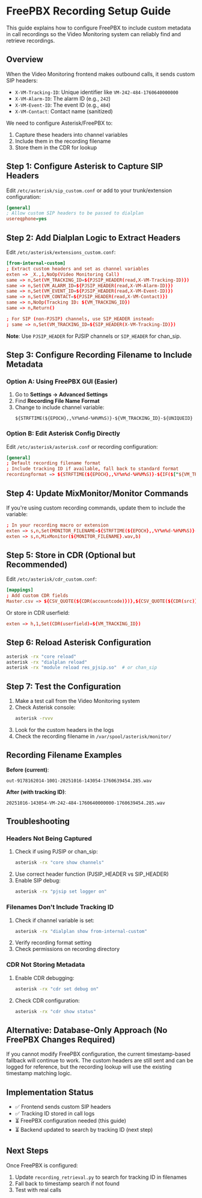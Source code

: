 # FreePBX Recording Setup Guide

This guide explains how to configure FreePBX to include custom metadata in call recordings so the Video Monitoring system can reliably find and retrieve recordings.

## Overview

When the Video Monitoring frontend makes outbound calls, it sends custom SIP headers:
- `X-VM-Tracking-ID`: Unique identifier like `VM-242-484-1760640000000`
- `X-VM-Alarm-ID`: The alarm ID (e.g., `242`)
- `X-VM-Event-ID`: The event ID (e.g., `484`)
- `X-VM-Contact`: Contact name (sanitized)

We need to configure Asterisk/FreePBX to:
1. Capture these headers into channel variables
2. Include them in the recording filename
3. Store them in the CDR for lookup

## Step 1: Configure Asterisk to Capture SIP Headers

Edit `/etc/asterisk/sip_custom.conf` or add to your trunk/extension configuration:

```ini
[general]
; Allow custom SIP headers to be passed to dialplan
usereqphone=yes
```

## Step 2: Add Dialplan Logic to Extract Headers

Edit `/etc/asterisk/extensions_custom.conf`:

```conf
[from-internal-custom]
; Extract custom headers and set as channel variables
exten => _X.,1,NoOp(Video Monitoring Call)
same => n,Set(VM_TRACKING_ID=${PJSIP_HEADER(read,X-VM-Tracking-ID)})
same => n,Set(VM_ALARM_ID=${PJSIP_HEADER(read,X-VM-Alarm-ID)})
same => n,Set(VM_EVENT_ID=${PJSIP_HEADER(read,X-VM-Event-ID)})
same => n,Set(VM_CONTACT=${PJSIP_HEADER(read,X-VM-Contact)})
same => n,NoOp(Tracking ID: ${VM_TRACKING_ID})
same => n,Return()

; For SIP (non-PJSIP) channels, use SIP_HEADER instead:
; same => n,Set(VM_TRACKING_ID=${SIP_HEADER(X-VM-Tracking-ID)})
```

**Note**: Use `PJSIP_HEADER` for PJSIP channels or `SIP_HEADER` for chan_sip.

## Step 3: Configure Recording Filename to Include Metadata

### Option A: Using FreePBX GUI (Easier)

1. Go to **Settings → Advanced Settings**
2. Find **Recording File Name Format**
3. Change to include channel variable:
   ```
   ${STRFTIME(${EPOCH},,%Y%m%d-%H%M%S)}-${VM_TRACKING_ID}-${UNIQUEID}
   ```

### Option B: Edit Asterisk Config Directly

Edit `/etc/asterisk/asterisk.conf` or recording configuration:

```conf
[general]
; Default recording filename format
; Include tracking ID if available, fall back to standard format
recordingformat => ${STRFTIME(${EPOCH},,%Y%m%d-%H%M%S)}-${IF($["${VM_TRACKING_ID}" != ""]?${VM_TRACKING_ID}:out)}-${CALLERID(num)}-${EXTEN}-${UNIQUEID}
```

## Step 4: Update MixMonitor/Monitor Commands

If you're using custom recording commands, update them to include the variable:

```conf
; In your recording macro or extension
exten => s,n,Set(MONITOR_FILENAME=${STRFTIME(${EPOCH},,%Y%m%d-%H%M%S)}-${VM_TRACKING_ID:-out}-${CALLERID(num)}-${EXTEN}-${UNIQUEID})
exten => s,n,MixMonitor(${MONITOR_FILENAME}.wav,b)
```

## Step 5: Store in CDR (Optional but Recommended)

Edit `/etc/asterisk/cdr_custom.conf`:

```conf
[mappings]
; Add custom CDR fields
Master.csv => ${CSV_QUOTE(${CDR(accountcode)})},${CSV_QUOTE(${CDR(src)})},${CSV_QUOTE(${CDR(dst)})},${CSV_QUOTE(${CDR(dcontext)})},${CSV_QUOTE(${CDR(clid)})},${CSV_QUOTE(${CDR(channel)})},${CSV_QUOTE(${CDR(dstchannel)})},${CSV_QUOTE(${CDR(lastapp)})},${CSV_QUOTE(${CDR(lastdata)})},${CSV_QUOTE(${CDR(start)})},${CSV_QUOTE(${CDR(answer)})},${CSV_QUOTE(${CDR(end)})},${CSV_QUOTE(${CDR(duration)})},${CSV_QUOTE(${CDR(billsec)})},${CSV_QUOTE(${CDR(disposition)})},${CSV_QUOTE(${CDR(amaflags)})},${CSV_QUOTE(${CDR(uniqueid)})},${CSV_QUOTE(${CDR(userfield)})},${CSV_QUOTE(${VM_TRACKING_ID})}
```

Or store in CDR userfield:

```conf
exten => h,1,Set(CDR(userfield)=${VM_TRACKING_ID})
```

## Step 6: Reload Asterisk Configuration

```bash
asterisk -rx "core reload"
asterisk -rx "dialplan reload"
asterisk -rx "module reload res_pjsip.so"  # or chan_sip
```

## Step 7: Test the Configuration

1. Make a test call from the Video Monitoring system
2. Check Asterisk console:
   ```bash
   asterisk -rvvv
   ```
3. Look for the custom headers in the logs
4. Check the recording filename in `/var/spool/asterisk/monitor/`

## Recording Filename Examples

**Before (current)**:
```
out-9178162014-1001-20251016-143054-1760639454.285.wav
```

**After (with tracking ID)**:
```
20251016-143054-VM-242-484-1760640000000-1760639454.285.wav
```

## Troubleshooting

### Headers Not Being Captured

1. Check if using PJSIP or chan_sip:
   ```bash
   asterisk -rx "core show channels"
   ```
2. Use correct header function (PJSIP_HEADER vs SIP_HEADER)
3. Enable SIP debug:
   ```bash
   asterisk -rx "pjsip set logger on"
   ```

### Filenames Don't Include Tracking ID

1. Check if channel variable is set:
   ```bash
   asterisk -rx "dialplan show from-internal-custom"
   ```
2. Verify recording format setting
3. Check permissions on recording directory

### CDR Not Storing Metadata

1. Enable CDR debugging:
   ```bash
   asterisk -rx "cdr set debug on"
   ```
2. Check CDR configuration:
   ```bash
   asterisk -rx "cdr show status"
   ```

## Alternative: Database-Only Approach (No FreePBX Changes Required)

If you cannot modify FreePBX configuration, the current timestamp-based fallback will continue to work. The custom headers are still sent and can be logged for reference, but the recording lookup will use the existing timestamp matching logic.

## Implementation Status

- ✅ Frontend sends custom SIP headers
- ✅ Tracking ID stored in call logs
- ⏳ FreePBX configuration needed (this guide)
- ⏳ Backend updated to search by tracking ID (next step)

## Next Steps

Once FreePBX is configured:
1. Update `recording_retrieval.py` to search for tracking ID in filenames
2. Fall back to timestamp search if not found
3. Test with real calls
